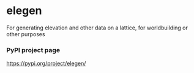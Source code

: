 # elegen
For generating elevation and other data on a lattice, for worldbuilding or other purposes

### PyPI project page
https://pypi.org/project/elegen/

